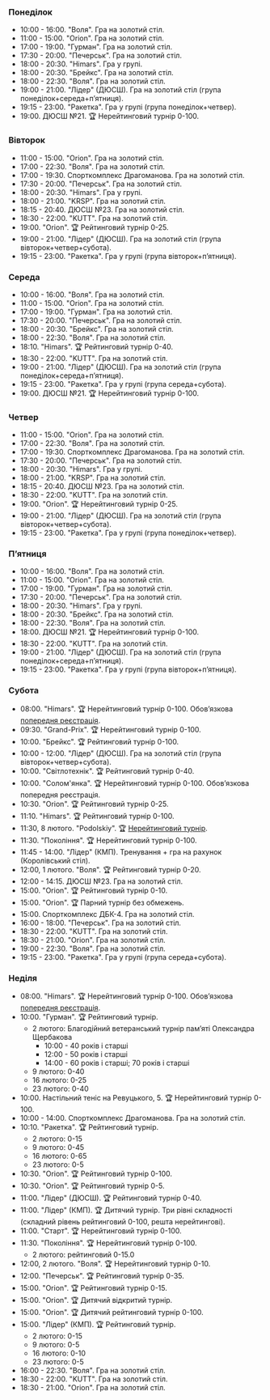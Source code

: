 
<h3 id="monday">Понеділок</h3>

* 10:00 - 16:00. "Воля". Гра на золотий стіл.
* 11:00 - 15:00. "Orion". Гра на золотий стіл.
* 17:00 - 19:00. "Гурман". Гра на золотий стіл.
* 17:30 - 20:00. "Печерськ". Гра на золотий стіл.
* 18:00 - 20:30. "Himars". Гра у групі.
* 18:00 - 20:30. "Брейкс". Гра на золотий стіл.
* 18:00 - 22:30. "Воля". Гра на золотий стіл.
* 19:00 - 21:00. "Лідер" (ДЮСШ). Гра на золотий стіл (група понеділок+середа+пʼятниця).
* 19:15 - 23:00. "Ракетка". Гра у групі (група понеділок+четвер).
* 19:00. ДЮСШ №21. 🏆 Нерейтинговий турнір 0-100.

<h3 id="tuesday">Вівторок</h3>

* 11:00 - 15:00. "Orion". Гра на золотий стіл.
* 17:00 - 22:30. "Воля". Гра на золотий стіл.
* 17:00 - 19:30. Спорткомплекс Драгоманова. Гра на золотий стіл.
* 17:30 - 20:00. "Печерськ". Гра на золотий стіл.
* 18:00 - 20:30. "Himars". Гра у групі.
* 18:00 - 21:00. "KRSP". Гра на золотий стіл.
* 18:15 - 20:40. ДЮСШ №23. Гра на золотий стіл.
* 18:30 - 22:00. "KUTT". Гра на золотий стіл.
* 19:00. "Orion". 🏆 Рейтинговий турнір 0-25.
* 19:00 - 21:00. "Лідер" (ДЮСШ). Гра на золотий стіл (група вівторок+четвер+субота).
* 19:15 - 23:00. "Ракетка". Гра у групі (група вівторок+пʼятниця).

<h3 id="wednesday">Середа</h3>

* 10:00 - 16:00. "Воля". Гра на золотий стіл.
* 11:00 - 15:00. "Orion". Гра на золотий стіл.
* 17:00 - 19:00. "Гурман". Гра на золотий стіл.
* 17:30 - 20:00. "Печерськ". Гра на золотий стіл.
* 18:00 - 20:30. "Брейкс". Гра на золотий стіл.
* 18:00 - 22:30. "Воля". Гра на золотий стіл.
* 18:10. "Himars". 🏆 Рейтинговий турнір 0-40.
* 18:30 - 22:00. "KUTT". Гра на золотий стіл.
* 19:00 - 21:00. "Лідер" (ДЮСШ). Гра на золотий стіл (група понеділок+середа+пʼятниця).
* 19:15 - 23:00. "Ракетка". Гра у групі (група середа+субота).
* 19:00. ДЮСШ №21. 🏆 Нерейтинговий турнір 0-100.

<h3 id="thursday">Четвер</h3>

* 11:00 - 15:00. "Orion". Гра на золотий стіл.
* 17:00 - 22:30. "Воля". Гра на золотий стіл.
* 17:00 - 19:30. Спорткомплекс Драгоманова. Гра на золотий стіл.
* 17:30 - 20:00. "Печерськ". Гра на золотий стіл.
* 18:00 - 20:30. "Himars". Гра у групі.
* 18:00 - 21:00. "KRSP". Гра на золотий стіл.
* 18:15 - 20:40. ДЮСШ №23. Гра на золотий стіл.
* 18:30 - 22:00. "KUTT". Гра на золотий стіл.
* 19:00. "Orion". 🏆 Нерейтинговий турнір 0-25.
* 19:00 - 21:00. "Лідер" (ДЮСШ). Гра на золотий стіл (група вівторок+четвер+субота).
* 19:15 - 23:00. "Ракетка". Гра у групі (група понеділок+четвер).

<h3 id="friday">Пʼятниця</h3>

* 10:00 - 16:00. "Воля". Гра на золотий стіл.
* 11:00 - 15:00. "Orion". Гра на золотий стіл.
* 17:00 - 19:00. "Гурман". Гра на золотий стіл.
* 17:30 - 20:00. "Печерськ". Гра на золотий стіл.
* 18:00 - 20:30. "Himars". Гра у групі.
* 18:00 - 20:30. "Брейкс". Гра на золотий стіл.
* 18:00 - 22:30. "Воля". Гра на золотий стіл.
* 18:00. ДЮСШ №21. 🏆 Нерейтинговий турнір 0-100.
* 18:30 - 22:00. "KUTT". Гра на золотий стіл.
* 19:00 - 21:00. "Лідер" (ДЮСШ). Гра на золотий стіл (група понеділок+середа+пʼятниця).
* 19:15 - 23:00. "Ракетка". Гра у групі (група вівторок+пʼятниця).

<h3 id="saturday">Субота</h3>

* 08:00. "Himars". 🏆 Нерейтинговий турнір 0-100. Обовʼязкова [попередня реєстрація](https://t.me/+yOOJ3CrdhyBjNzhi).
* 09:30. "Grand-Prix". 🏆 Нерейтинговий турнір 0-100.
* 10:00. "Брейкс". 🏆 Рейтинговий турнір 0-100.
* 10:00 - 12:00. "Лідер" (ДЮСШ). Гра на золотий стіл (група вівторок+четвер+субота).
* 10:00. "Світлотехнік". 🏆 Рейтинговий турнір 0-40.
* 10:00. "Солом'янка". 🏆 Нерейтинговий турнір 0-100. Обовʼязкова попередня реєстрація.
* 10:30. "Orion". 🏆 Рейтинговий турнір 0-25.
* 11:10. "Himars". 🏆 Рейтинговий турнір 0-100.
* 11:30, 8 лютого. "Podolskiy". 🏆 [Нерейтинговий турнір](https://www.facebook.com/clubpodolskiy/posts/pfbid0wQ36zLrPwX31wWEUKBcyxsPnAu9oTmsKUiY3mkuKLzoW2swNnyNBxzwNTY6DQrMDl).
* 11:30. "Покоління". 🏆 Нерейтинговий турнір 0-100.
* 11:45 - 14:00. "Лідер" (КМП). Тренування + гра на рахунок (Королівський стіл).
* 12:00, 1 лютого. "Воля". 🏆 Рейтинговий турнір 0-20.
* 12:00 - 14:15. ДЮСШ №23. Гра на золотий стіл.
* 15:00. "Orion". 🏆 Рейтинговий турнір 0-10.
* 15:00. "Orion". 🏆 Парний турнір без обмежень.
* 15:00. Спорткомплекс ДБК-4. Гра на золотий стіл.
* 16:00 - 18:00. "Печерськ". Гра на золотий стіл.
* 18:30 - 22:00. "KUTT". Гра на золотий стіл.
* 18:30 - 21:00. "Orion". Гра на золотий стіл.
* 19:00 - 22:30. "Воля". Гра на золотий стіл.
* 19:15 - 23:00. "Ракетка". Гра у групі (група середа+субота).

<h3 id="sunday">Неділя</h3>

* 08:00. "Himars". 🏆 Нерейтинговий турнір 0-100. Обовʼязкова [попередня реєстрація](https://t.me/+yOOJ3CrdhyBjNzhi).
* 10:00. "Гурман". 🏆 Рейтинговий турнір.
  * 2 лютого: Благодійний ветеранський турнір памʼяті Олександра Щербакова
    * 10:00 - 40 років і старші
    * 12:00 - 50 років і старші
    * 14:00 - 60 років і старші; 70 років і старші
  * 9 лютого: 0-40
  * 16 лютого: 0-25
  * 23 лютого: 0-40
* 10:00. Настільний теніс на Ревуцького, 5. 🏆 Нерейтинговий турнір 0-100.
* 10:00 - 14:00. Спорткомплекс Драгоманова. Гра на золотий стіл.
* 10:10. "Ракетка". 🏆 Рейтинговий турнір.
  * 2 лютого: 0-15
  * 9 лютого: 0-45
  * 16 лютого: 0-65
  * 23 лютого: 0-5
* 10:30. "Orion". 🏆 Рейтинговий турнір 0-100.
* 10:30. "Orion". 🏆 Рейтинговий турнір 0-5.
* 11:00. "Лідер" (ДЮСШ). 🏆 Рейтинговий турнір 0-40.
* 11:00. "Лідер" (КМП). 🏆 Дитячий турнір. Три рівні складності (складний рівень рейтинговий 0-100, решта нерейтингові).
* 11:00. "Старт". 🏆 Нерейтинговий турнір 0-100.
* 11:30. "Покоління". 🏆 Нерейтинговий турнір 0-100.
  * 2 лютого: рейтинговий 0-15.0
* 12:00, 2 лютого. "Воля". 🏆 Нерейтинговий турнір 0-10.
* 12:00. "Печерськ". 🏆 Рейтинговий турнір 0-35.
* 15:00. "Orion". 🏆 Рейтинговий турнір 0-15.
* 15:00. "Orion". 🏆 Дитячий відкритий турнір.
* 15:00. "Orion". 🏆 Дитячий рейтинговий турнір 0-100.
* 15:00. "Лідер" (КМП). 🏆 Рейтинговий турнір.
  * 2 лютого: 0-15
  * 9 лютого: 0-5
  * 16 лютого: 0-10
  * 23 лютого: 0-5
* 16:00 - 22:30. "Воля". Гра на золотий стіл.
* 18:30 - 22:00. "KUTT". Гра на золотий стіл.
* 18:30 - 21:00. "Orion". Гра на золотий стіл.

